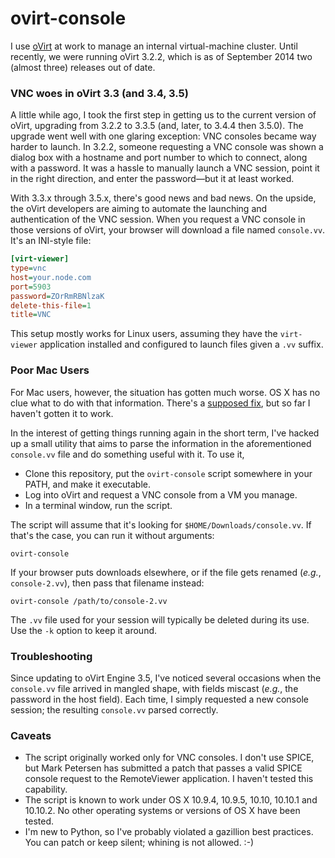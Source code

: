 ovirt-console
=============

I use [oVirt](http://www.ovirt.org/Home) at work to manage an internal virtual-machine cluster. Until recently, we were running oVirt 3.2.2, which is as of September 2014 two (almost three) releases out of date.

### VNC woes in oVirt 3.3 (and 3.4, 3.5)

A little while ago, I took the first step in getting us to the current version of oVirt, upgrading from 3.2.2 to 3.3.5 (and, later, to 3.4.4 then 3.5.0). The upgrade went well with one glaring exception: VNC consoles became way harder to launch. In 3.2.2, someone requesting a VNC console was shown a dialog box with a hostname and port number to which to connect, along with a password. It was a hassle to manually launch a VNC session, point it in the right direction, and enter the password—but it at least worked.

With 3.3.x through 3.5.x, there's good news and bad news. On the upside, the oVirt developers are aiming to automate the launching and authentication of the VNC session. When you request a VNC console in those versions of oVirt, your browser will download a file named `console.vv`. It's an INI-style file:

``` ini
[virt-viewer]
type=vnc
host=your.node.com
port=5903
password=ZOrRmRBNlzaK
delete-this-file=1
title=VNC
```

This setup mostly works for Linux users, assuming they have the `virt-viewer` application installed and configured to launch files given a `.vv` suffix.

### Poor Mac Users

For Mac users, however, the situation has gotten much worse. OS X has no clue what to do with that information. There's a [supposed fix](http://www.ovirt.org/SPICE_Remote-Viewer_on_OS_X), but so far I haven't gotten it to work.

In the interest of getting things running again in the short term, I've hacked up a small utility that aims to parse the information in the aforementioned `console.vv` file and do something useful with it. To use it,

* Clone this repository, put the `ovirt-console` script somewhere in your PATH, and make it executable.
* Log into oVirt and request a VNC console from a VM you manage.
* In a terminal window, run the script.

The script will assume that it's looking for `$HOME/Downloads/console.vv`. If that's the case, you can run it without arguments:

  `ovirt-console`

If your browser puts downloads elsewhere, or if the file gets renamed (*e.g.*, `console-2.vv`), then pass that filename instead:

  `ovirt-console /path/to/console-2.vv`

The `.vv` file used for your session will typically be deleted during its use. Use the `-k` option to keep it around.

### Troubleshooting

Since updating to oVirt Engine 3.5, I've noticed several occasions when the `console.vv` file arrived in mangled shape, with fields miscast (*e.g.*, the password in the host field). Each time, I simply requested a new console session; the resulting `console.vv` parsed correctly.

### Caveats

* The script originally worked only for VNC consoles. I don't use SPICE, but Mark Petersen has submitted a patch that passes a valid SPICE console request to the RemoteViewer application. I haven't tested this capability.
* The script is known to work under OS X 10.9.4, 10.9.5, 10.10, 10.10.1 and 10.10.2. No other operating systems or versions of OS X have been tested.
* I'm new to Python, so I've probably violated a gazillion best practices. You can patch or keep silent; whining is not allowed. :-)

